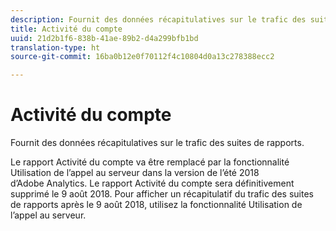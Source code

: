 ```yaml
---
description: Fournit des données récapitulatives sur le trafic des suites de rapports.
title: Activité du compte
uuid: 21d2b1f6-838b-41ae-89b2-d4a299bfb1bd
translation-type: ht
source-git-commit: 16ba0b12e0f70112f4c10804d0a13c278388ecc2

---
```



# Activité du compte

Fournit des données récapitulatives sur le trafic des suites de rapports.

Le rapport Activité du compte va être remplacé par la fonctionnalité Utilisation de l’appel au serveur dans la version de l’été 2018 d’Adobe Analytics. Le rapport Activité du compte sera définitivement supprimé le 9 août 2018. Pour afficher un récapitulatif du trafic des suites de rapports après le 9 août 2018, utilisez la fonctionnalité Utilisation de l’appel au serveur.
